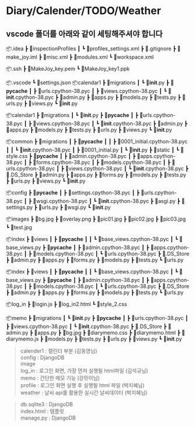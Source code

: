 # Diary/Calender/TODO/Weather
## vscode 폴더를 아래와 같이 세팅해주셔야 합니다
📦.idea
 ┣ 📂inspectionProfiles
 ┃ ┗ 📜profiles_settings.xml
 ┣ 📜.gitignore
 ┣ 📜make_joy.iml
 ┣ 📜misc.xml
 ┣ 📜modules.xml
 ┗ 📜workspace.xml
 
📦.ssh
 ┣ 📜MakeJoy_key.pem
 ┗ 📜MakeJoy_key1.ppk
 
 📦.vscode
 ┗ 📜settings.json
 📦calendar1
 ┣ 📂migrations
 ┃ ┗ 📜__init__.py
 ┣ 📂__pycache__
 ┃ ┣ 📜urls.cpython-38.pyc
 ┃ ┣ 📜views.cpython-38.pyc
 ┃ ┗ 📜__init__.cpython-38.pyc
 ┣ 📜admin.py
 ┣ 📜apps.py
 ┣ 📜models.py
 ┣ 📜tests.py
 ┣ 📜urls.py
 ┣ 📜views.py
 ┗ 📜__init__.py
 
 📦calendar1
 ┣ 📂migrations
 ┃ ┗ 📜__init__.py
 ┣ 📂__pycache__
 ┃ ┣ 📜urls.cpython-38.pyc
 ┃ ┣ 📜views.cpython-38.pyc
 ┃ ┗ 📜__init__.cpython-38.pyc
 ┣ 📜admin.py
 ┣ 📜apps.py
 ┣ 📜models.py
 ┣ 📜tests.py
 ┣ 📜urls.py
 ┣ 📜views.py
 ┗ 📜__init__.py
 
 📦common
 ┣ 📂migrations
 ┃ ┣ 📂__pycache__
 ┃ ┃ ┣ 📜0001_initial.cpython-38.pyc
 ┃ ┃ ┗ 📜__init__.cpython-38.pyc
 ┃ ┣ 📜0001_initial.py
 ┃ ┗ 📜__init__.py
 ┣ 📂static
 ┃ ┗ 📜style.css
 ┣ 📂__pycache__
 ┃ ┣ 📜admin.cpython-38.pyc
 ┃ ┣ 📜apps.cpython-38.pyc
 ┃ ┣ 📜forms.cpython-38.pyc
 ┃ ┣ 📜models.cpython-38.pyc
 ┃ ┣ 📜urls.cpython-38.pyc
 ┃ ┣ 📜views.cpython-38.pyc
 ┃ ┗ 📜__init__.cpython-38.pyc
 ┣ 📜.DS_Store
 ┣ 📜admin.py
 ┣ 📜apps.py
 ┣ 📜forms.py
 ┣ 📜models.py
 ┣ 📜tests.py
 ┣ 📜urls.py
 ┣ 📜views.py
 ┗ 📜__init__.py
 
 📦config
 ┣ 📂__pycache__
 ┃ ┣ 📜settings.cpython-38.pyc
 ┃ ┣ 📜urls.cpython-38.pyc
 ┃ ┣ 📜wsgi.cpython-38.pyc
 ┃ ┗ 📜__init__.cpython-38.pyc
 ┣ 📜asgi.py
 ┣ 📜settings.py
 ┣ 📜urls.py
 ┣ 📜wsgi.py
 ┗ 📜__init__.py
 
 📦images
 ┣ 📜bg.jpg
 ┣ 📜overlay.png
 ┣ 📜pic01.jpg
 ┣ 📜pic02.jpg
 ┣ 📜pic03.jpg
 ┗ 📜test.jpg
 
 📦index
 ┣ 📂views
 ┃ ┣ 📂__pycache__
 ┃ ┃ ┗ 📜base_views.cpython-38.pyc
 ┃ ┗ 📜base_views.py
 ┣ 📂__pycache__
 ┃ ┣ 📜admin.cpython-38.pyc
 ┃ ┣ 📜apps.cpython-38.pyc
 ┃ ┣ 📜models.cpython-38.pyc
 ┃ ┗ 📜urls.cpython-38.pyc
 ┣ 📜.DS_Store
 ┣ 📜admin.py
 ┣ 📜apps.py
 ┣ 📜forms.py
 ┣ 📜models.py
 ┣ 📜tests.py
 ┗ 📜urls.py
 
 📦index
 ┣ 📂views
 ┃ ┣ 📂__pycache__
 ┃ ┃ ┗ 📜base_views.cpython-38.pyc
 ┃ ┗ 📜base_views.py
 ┣ 📂__pycache__
 ┃ ┣ 📜admin.cpython-38.pyc
 ┃ ┣ 📜apps.cpython-38.pyc
 ┃ ┣ 📜models.cpython-38.pyc
 ┃ ┗ 📜urls.cpython-38.pyc
 ┣ 📜.DS_Store
 ┣ 📜admin.py
 ┣ 📜apps.py
 ┣ 📜forms.py
 ┣ 📜models.py
 ┣ 📜tests.py
 ┗ 📜urls.py
 
 📦log_in
 ┣ 📜login.js
 ┣ 📜log_in2.html
 ┗ 📜style_2.css
 
 📦memo
 ┣ 📂migrations
 ┃ ┗ 📜__init__.py
 ┣ 📂__pycache__
 ┃ ┣ 📜urls.cpython-38.pyc
 ┃ ┣ 📜views.cpython-38.pyc
 ┃ ┗ 📜__init__.cpython-38.pyc
 ┣ 📜.DS_Store
 ┣ 📜admin.py
 ┣ 📜apps.py
 ┣ 📜bg.jpg
 ┣ 📜diarymemo.css
 ┣ 📜diarymemo.html
 ┣ 📜diarymemo.js
 ┣ 📜models.py
 ┣ 📜tests.py
 ┣ 📜urls.py
 ┣ 📜views.py
 ┗ 📜__init__.py
 
> calender1 : 캘린더 부분 (김동영님) </br>
> config : DjangoDB  </br>
> image  </br>
> log_in : 로그인 화면, 가장 먼저 실행될 html파일 (김석규님)  </br>
> memo : 간단한 메모 기능 (강민이님)  </br>
> profile : 로그인 화면 실행 후 실행될 html 파일 (박지혜님)  </br>
> weather : 날씨 api를 활용한 실시간 날씨데이터 (박지혜님)  </br>

> db.sqlite3 : DjangoDB  </br>
> index.html : 템플릿  </br>
> manage.py : DjangoDB  </br>
